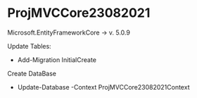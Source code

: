 # ProjMVCCore23082021
 
Microsoft.EntityFrameworkCore -> v. 5.0.9
 
Update Tables:

- Add-Migration InitialCreate

Create DataBase 

- Update-Database -Context ProjMVCCore23082021Context
